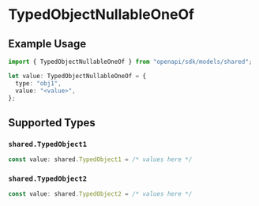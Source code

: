 # TypedObjectNullableOneOf

## Example Usage

```typescript
import { TypedObjectNullableOneOf } from "openapi/sdk/models/shared";

let value: TypedObjectNullableOneOf = {
  type: "obj1",
  value: "<value>",
};
```

## Supported Types

### `shared.TypedObject1`

```typescript
const value: shared.TypedObject1 = /* values here */
```

### `shared.TypedObject2`

```typescript
const value: shared.TypedObject2 = /* values here */
```

